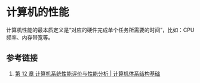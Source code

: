 # 计算机的性能

计算机性能的最本质定义是“对应的硬件完成单个任务所需要的时间”，比如：CPU 频率、内存带宽等。

## 参考链接

1. [第 12 章 计算机系统性能评价与性能分析 | 计算机体系结构基础](https://foxsen.github.io/archbase/%E8%AE%A1%E7%AE%97%E6%9C%BA%E7%B3%BB%E7%BB%9F%E6%80%A7%E8%83%BD%E8%AF%84%E4%BB%B7%E4%B8%8E%E6%80%A7%E8%83%BD%E5%88%86%E6%9E%90.html#%E6%9C%AC%E7%AB%A0%E5%B0%8F%E7%BB%93-10)